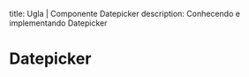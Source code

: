 
title: Ugla | Componente Datepicker
description: Conhecendo e implementando Datepicker

# Datepicker